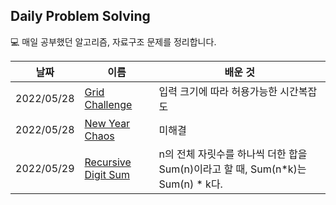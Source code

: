 ## Daily Problem Solving

💻 매일 공부했던 알고리즘, 자료구조 문제를 정리합니다.

| 날짜 | 이름 | 배운 것 |
| --- | --- | --- |
| 2022/05/28 | [Grid Challenge](https://bumgeunsong.notion.site/Grid-Challenge-5ef122ab0b86442ab5e8f935d924d180) | 입력 크기에 따라 허용가능한 시간복잡도
| 2022/05/28 | [New Year Chaos](https://bumgeunsong.notion.site/Grid-Challenge-5ef122ab0b86442ab5e8f935d924d180) | 미해결
| 2022/05/29 | [Recursive Digit Sum](https://bumgeunsong.notion.site/Recursive-Digit-Sum-acaef583654e49938dd6eca9ab5a45cf) | n의 전체 자릿수를 하나씩 더한 합을 Sum(n)이라고 할 때, Sum(n*k)는 Sum(n) * k다. 
